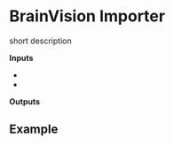 BrainVision Importer
====================
short description


**Inputs**

-
-

**Outputs**


Example
-------